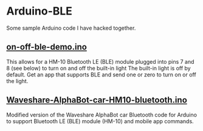 # Arduino-BLE

Some sample Arduino code I have hacked together. 

## [on-off-ble-demo.ino](https://github.com/kxynos/Arduino-BLE/blob/master/on-off-ble-demo.ino)
This allows for a HM-10 Bluetooth LE (BLE) module plugged into pins 7 and 8 (see below) to turn on and off the built-in light
The built-in light is off by default. 
Get an app that supports BLE and send one or zero to turn on or off the light. 

## [Waveshare-AlphaBot-car-HM10-bluetooth.ino](https://github.com/kxynos/Arduino-BLE/blob/master/Waveshare-AlphaBot-car-HM10-bluetooth.ino)
Modified version of the Waveshare AlphaBot car Bluetooth code for Arduino to support Bluetooth LE (BLE) module (HM-10) and mobile app commands. 
